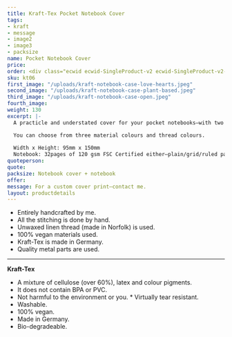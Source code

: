 ```yaml
---
title: Kraft-Tex Pocket Notebook Cover
tags:
- kraft
- message
- image2
- image3
- packsize
name: Pocket Notebook Cover
price: 
order: <div class="ecwid ecwid-SingleProduct-v2 ecwid-SingleProduct-v2-bordered ecwid-SingleProduct-v2-centered ecwid-Product ecwid-Product-115094366" itemscope itemtype="http://schema.org/Product" data-single-product-id="115094366"><div itemtype="http://schema.org/Offer" itemscope itemprop="offers"><div class="ecwid-productBrowser-price ecwid-price" itemprop="price" content="9" data-spw-price-location="button"><div itemprop="priceCurrency" content="GBP"></div></div></div><div customprop="options"></div><div customprop="addtobag"></div></div>
sku: kt06
first_image: "/uploads/kraft-notebook-case-love-hearts.jpeg"
second_image: "/uploads/kraft-notebook-case-plant-based.jpeg"
third_image: "/uploads/kraft-notebook-case-open.jpeg"
fourth_image:
weight: 130
excerpt: |-
  A practicle and understated cover for your pocket notebooks—with two bookmarks built into the case and an elasticated binder. Comes with one pocket notebook.

  You can choose from three material colours and thread colours. 
  
  Width x Height: 95mm x 150mm
  Notebook: 32pages of 120 gsm FSC Certified either—plain/grid/ruled paper
quoteperson: 
quote: 
packsize: Notebook cover + notebook
offer: 
message: For a custom cover print—contact me.
layout: productdetails
---
```


* Entirely handcrafted by me.
* All the stitching is done by hand.
* Unwaxed linen thread (made in Norfolk) is used.
* 100% vegan materials used.
* Kraft-Tex is made in Germany.
* Quality metal parts are used.

***

**Kraft-Tex**

* A mixture of cellulose (over 60%), latex and colour pigments.
* It does not contain BPA or PVC.
* Not harmful to the environment or you.
* Virtually tear resistant.
* Washable.
* 100% vegan.
* Made in Germany.
* Bio-degradeable.

